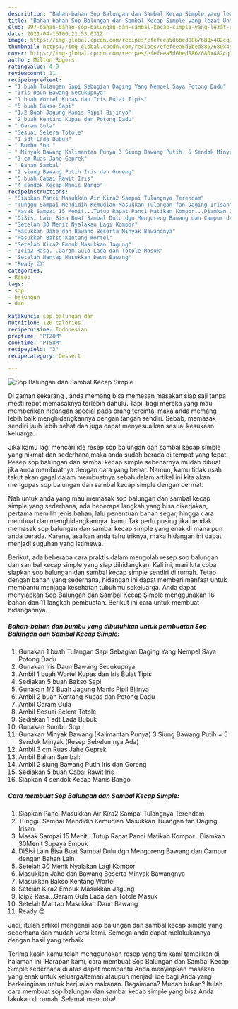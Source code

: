 ```yaml
---
description: "Bahan-bahan Sop Balungan dan Sambal Kecap Simple yang lezat Untuk Jualan"
title: "Bahan-bahan Sop Balungan dan Sambal Kecap Simple yang lezat Untuk Jualan"
slug: 997-bahan-bahan-sop-balungan-dan-sambal-kecap-simple-yang-lezat-untuk-jualan
date: 2021-04-16T00:21:53.031Z
image: https://img-global.cpcdn.com/recipes/efefeea5d6bed886/680x482cq70/sop-balungan-dan-sambal-kecap-simple-foto-resep-utama.jpg
thumbnail: https://img-global.cpcdn.com/recipes/efefeea5d6bed886/680x482cq70/sop-balungan-dan-sambal-kecap-simple-foto-resep-utama.jpg
cover: https://img-global.cpcdn.com/recipes/efefeea5d6bed886/680x482cq70/sop-balungan-dan-sambal-kecap-simple-foto-resep-utama.jpg
author: Milton Rogers
ratingvalue: 4.9
reviewcount: 11
recipeingredient:
- "1 buah Tulangan Sapi Sebagian Daging Yang Nempel Saya Potong Dadu"
- "Iris Daun Bawang Secukupnya"
- "1 buah Wortel Kupas dan Iris Bulat Tipis"
- "5 buah Bakso Sapi"
- "1/2 Buah Jagung Manis Pipil Bijinya"
- "2 buah Kentang Kupas dan Potong Dadu"
- " Garam Gula"
- "Sesuai Selera Totole"
- "1 sdt Lada Bubuk"
- " Bumbu Sop "
- " Minyak Bawang Kalimantan Punya 3 Siung Bawang Putih  5 Sendok Minyak Resep Sebelumnya Ada"
- "3 cm Ruas Jahe Geprek"
- " Bahan Sambal"
- "2 siung Bawang Putih Iris dan Goreng"
- "5 buah Cabai Rawit Iris"
- "4 sendok Kecap Manis Bango"
recipeinstructions:
- "Siapkan Panci Masukkan Air Kira2 Sampai Tulangnya Terendam"
- "Tunggu Sampai Mendidih Kemudian Masukkan Tulangan fan Daging Irisan"
- "Masak Sampai 15 Menit...Tutup Rapat Panci Matikan Kompor...Diamkan 30Menit Supaya Empuk"
- "DiSisi Lain Bisa Buat Sambal Dulu dgn Mengoreng Bawang dan Campur dengan Bahan Lain"
- "Setelah 30 Menit Nyalakan Lagi Kompor"
- "Masukkan Jahe dan Bawang Beserta Minyak Bawangnya"
- "Masukkan Bakso Kentang Wortel"
- "Setelah Kira2 Empuk Masukkan Jagung"
- "Icip2 Rasa...Garam Gula Lada dan Totole Masuk"
- "Setelah Mantap Masukkan Daun Bawang"
- "Ready 😍"
categories:
- Resep
tags:
- sop
- balungan
- dan

katakunci: sop balungan dan 
nutrition: 120 calories
recipecuisine: Indonesian
preptime: "PT28M"
cooktime: "PT58M"
recipeyield: "3"
recipecategory: Dessert

---
```



![Sop Balungan dan Sambal Kecap Simple](https://img-global.cpcdn.com/recipes/efefeea5d6bed886/680x482cq70/sop-balungan-dan-sambal-kecap-simple-foto-resep-utama.jpg)

Di zaman  sekarang , anda memang bisa memesan masakan siap saji tanpa mesti repot memasaknya terlebih dahulu. Tapi, bagi mereka yang mau memberikan hidangan special pada orang tercinta, maka anda memang lebih baik menghidangkannya dengan tangan sendiri. Sebab, memasak sendiri jauh lebih sehat dan juga dapat menyesuaikan sesuai kesukaan keluarga.

Jika kamu lagi mencari ide resep sop balungan dan sambal kecap simple yang nikmat dan sederhana,maka anda sudah berada di tempat yang tepat. Resep sop balungan dan sambal kecap simple  sebenarnya mudah dibuat jika anda membuatnya dengan cara yang benar. Namun, kamu tidak usah takut akan gagal dalam membuatnya 
sebab dalam artikel ini kita akan mengupas sop balungan dan sambal kecap simple dengan cermat.  



Nah untuk anda yang mau memasak sop balungan dan sambal kecap simple yang sederhana, ada beberapa langkah yang bisa dikerjakan, pertama memilih jenis bahan, lalu penentuan bahan segar, hingga cara membuat dan menghidangkannya. kamu Tak perlu pusing jika hendak memasak sop balungan dan sambal kecap simple yang enak di mana pun anda berada. Karena, asalkan anda  tahu triknya, maka hidangan ini dapat menjadi suguhan yang istimewa.

Berikut, ada beberapa cara praktis  dalam mengolah resep sop balungan dan sambal kecap simple yang siap dihidangkan. Kali ini, mari kita coba siapkan sop balungan dan sambal kecap simple sendiri di rumah. Tetap dengan bahan yang sederhana, hidangan ini dapat memberi manfaat untuk membantu menjaga kesehatan tubuhmu sekeluarga. Anda dapat menyiapkan Sop Balungan dan Sambal Kecap Simple menggunakan 16 bahan dan 11 langkah pembuatan. Berikut ini cara untuk membuat hidangannya.

<!--inarticleads1-->

##### Bahan-bahan dan bumbu yang dibutuhkan untuk pembuatan Sop Balungan dan Sambal Kecap Simple:

1. Gunakan 1 buah Tulangan Sapi Sebagian Daging Yang Nempel Saya Potong Dadu
1. Gunakan Iris Daun Bawang Secukupnya
1. Ambil 1 buah Wortel Kupas dan Iris Bulat Tipis
1. Sediakan 5 buah Bakso Sapi
1. Gunakan 1/2 Buah Jagung Manis Pipil Bijinya
1. Ambil 2 buah Kentang Kupas dan Potong Dadu
1. Ambil  Garam Gula
1. Ambil Sesuai Selera Totole
1. Sediakan 1 sdt Lada Bubuk
1. Gunakan  Bumbu Sop :
1. Gunakan  Minyak Bawang (Kalimantan Punya) 3 Siung Bawang Putih + 5 Sendok Minyak (Resep Sebelumnya Ada)
1. Ambil 3 cm Ruas Jahe Geprek
1. Ambil  Bahan Sambal:
1. Ambil 2 siung Bawang Putih Iris dan Goreng
1. Sediakan 5 buah Cabai Rawit Iris
1. Siapkan 4 sendok Kecap Manis Bango




<!--inarticleads2-->

##### Cara membuat Sop Balungan dan Sambal Kecap Simple:

1. Siapkan Panci Masukkan Air Kira2 Sampai Tulangnya Terendam
1. Tunggu Sampai Mendidih Kemudian Masukkan Tulangan fan Daging Irisan
1. Masak Sampai 15 Menit...Tutup Rapat Panci Matikan Kompor...Diamkan 30Menit Supaya Empuk
1. DiSisi Lain Bisa Buat Sambal Dulu dgn Mengoreng Bawang dan Campur dengan Bahan Lain
1. Setelah 30 Menit Nyalakan Lagi Kompor
1. Masukkan Jahe dan Bawang Beserta Minyak Bawangnya
1. Masukkan Bakso Kentang Wortel
1. Setelah Kira2 Empuk Masukkan Jagung
1. Icip2 Rasa...Garam Gula Lada dan Totole Masuk
1. Setelah Mantap Masukkan Daun Bawang
1. Ready 😍




Jadi, itulah artikel mengenai  sop balungan dan sambal kecap simple  yang sederhana dan mudah versi kami. Semoga anda dapat melakukannya dengan hasil yang terbaik. 

Terima kasih kamu telah menggunakan resep yang tim kami tampilkan di halaman ini. Harapan kami, cara membuat  Sop Balungan dan Sambal Kecap Simple sederhana di atas dapat membantu Anda menyiapkan masakan yang enak untuk keluarga/teman ataupun menjadi ide bagi Anda yang berkeinginan untuk berjualan makanan. Bagaimana? Mudah bukan? Itulah cara membuat sop balungan dan sambal kecap simple yang bisa Anda lakukan di rumah. Selamat mencoba!

